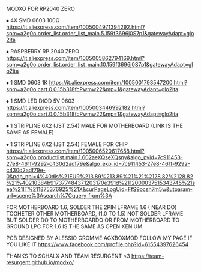 MODXO FOR RP2040 ZERO

⦁	4X SMD 0603 100Ω 
 https://it.aliexpress.com/item/1005004971394292.html?spm=a2g0o.order_list.order_list_main.5.159f3696j0S7p1&gatewayAdapt=glo2ita


⦁	RASPBERRY RP 2040 ZERO 
https://it.aliexpress.com/item/1005005862794169.html?spm=a2g0o.order_list.order_list_main.10.159f3696j0S7p1&gatewayAdapt=glo2ita

⦁	1 SMD 0603 1K 
https://it.aliexpress.com/item/1005001793547200.html?spm=a2g0o.cart.0.0.15b318fcPwmw22&mp=1&gatewayAdapt=glo2ita

⦁	1 SMD LED DIOD 5V 0603
https://it.aliexpress.com/item/1005003446992182.html?spm=a2g0o.cart.0.0.15b318fcPwmw22&mp=1&gatewayAdapt=glo2ita

⦁	1 STRIPLINE 6X2 (JST 2.54) MALE FOR MOTHERBOARD (LINK IS THE SAME AS FEMALE)

⦁	1 STRIPLINE 6X2 (JST 2.54) FEMALE FOR CHIP
https://it.aliexpress.com/item/1005006520617658.html?spm=a2g0o.productlist.main.1.602aeXQseXQsny&algo_pvid=7c911453-27e8-461f-9292-c430d2adf79e&algo_exp_id=7c911453-27e8-461f-9292-c430d2adf79e-0&pdp_npi=4%40dis%21EUR%213.89%213.89%21%21%2128.82%2128.82%21%40210384b917377484371203170e391d%2112000037515343745%21sea%21IT%211875376925%21X&curPageLogUid=FfS9ocsh7m5w&utparam-url=scene%3Asearch%7Cquery_from%3A

FOR MOTHERBOARD 1.6, SOLDER THE 2PIN LFRAME 1.6 ( NEAR DO) TOGHETER OTHER MOTHERBOARD, (1.0 TO 1.5) NOT SOLDER LFRAME BUT SOLDER DO TO MOTHERBOARDO OR FROM MOTHERBOARD TO GROUND
LPC FOR 1.6 IS THE SAME AS OPEN XENIUM

PCB DESIGNED BY ALESSIO GROMME AGXBOXMOD
FOLLOW MY PAGE IF YOU LIKE IT
https://www.facebook.com/profile.php?id=61554397626454


THANKS TO SCHALX AND TEAM RESURGENT <3 
https://team-resurgent.github.io/modxo/
